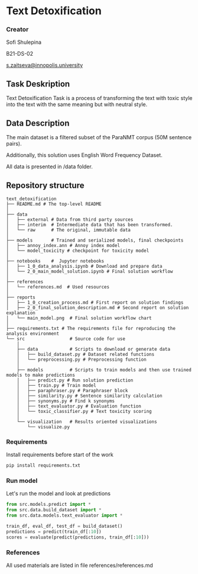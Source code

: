 # Text Detoxification

### Creator
Sofi Shulepina

B21-DS-02

s.zaitseva@innopolis.university

## Task Deskription

Text Detoxification Task is a process of transforming the text with toxic style into the text with the same meaning but with neutral style.


## Data Description

The main dataset is a filtered subset of the ParaNMT corpus (50M sentence pairs). 

Additionally, this solution uses English Word Frequency Dataset.

All data is presented in /data folder.


## Repository structure

```
text_detoxification
├── README.md # The top-level README
│
├── data
│   ├── external # Data from third party sources
│   ├── interim  # Intermediate data that has been transformed.
│   └── raw      # The original, immutable data
│
├── models       # Trained and serialized models, final checkpoints
│   ├── annoy_index.ann # Annoy index model
│   └── model_toxicity # checkpoint for toxicity model
│
├── notebooks    #  Jupyter notebooks
│   ├── 1_0_data_analysis.ipynb # Download and prepare data
│   └── 2_0_main_model_solution.ipynb # Final solution workflow        
│
├── references   
│   └── references.md  # Used resources
│
├── reports      
│   ├── 1_0_creation_process.md # First report on solution findings
│   ├── 2_0_final_solution_description.md # Second report on solution explanation
│   └── main_model.png  # Final solution workflow chart
│
├── requirements.txt # The requirements file for reproducing the analysis environment
└── src                 # Source code for use
    │                 
    ├── data            # Scripts to download or generate data
    │   ├── build_dataset.py # Dataset related functions
    │   └── preprocessing.py # Preprocessing function
    │
    ├── models          # Scripts to train models and then use trained models to make predictions
    │   ├── predict.py # Run solution prediction
    │   ├── train.py # Train model
    │   ├── paraphraser.py # Paraphraser block
    │   ├── similarity.py # Sentence similarity calculation
    │   ├── synonyms.py # Find k synonyms
    │   ├── text_evaluator.py # Evaluation function
    │   └── toxic_classifier.py # Text toxicity scoring
    │   
    └── visualization   # Results oriented visualizations
        └── visualize.py
```


### Requirements 

Install requirements before start of the work
```python
pip install requirements.txt
```

### Run model

Let's run the model and look at predictions

```python
from src.models.predict import *
from src.data.build_dataset import *
from src.data.models.text_evaluator import *

train_df, eval_df, test_df = build_dataset()
predictions = predict(train_df[:10])
scores = evaluate(predict(predictions, train_df[:10]))
```


### References

All used materials are listed in file references/references.md
